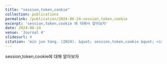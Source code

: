 ```yaml
---
title: "session,token,cookie"
collection: publications
permalink: /publication/2024-06-24-session,token,cookie
excerpt: 'session,token,cookie 에 대해서 알아보자'
date: 2024-06-24
venue: 'Journal 4'
slidesurl: #
citation: 'min jun Yang. (2024). &quot; session,token,cookie &quot; <i>Journal 4</i>. 1(1).'
---
```

session,token,cookie에 대해 알아보자